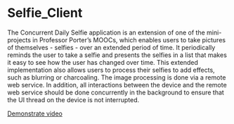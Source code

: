 # Selfie_Client
The Concurrent Daily Selfie application is an extension of one of the mini-projects in Professor Porter’s MOOCs, which enables users to take pictures of themselves - selfies - over an extended period of time. It periodically reminds the user to take a selfie and presents the selfies in a list that makes it easy to see how the user has changed over time. This extended implementation also allows users to process their selfies to add effects, such as blurring or charcoaling. The image processing is done via a remote web service. In addition, all interactions between the device and the remote web service should be done concurrently in the background to ensure that the UI thread on the device is not interrupted. 

<a href='https://youtu.be/BjJS5oG7Xw0'>Demonstrate video</a>
